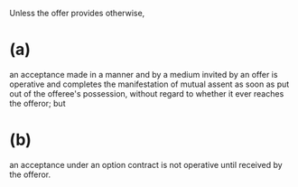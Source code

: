 Unless the offer provides otherwise, 
# (a)
an acceptance made in a manner and by a medium invited by an offer is operative and completes the manifestation of mutual assent as soon as put out of the offeree's possession, without regard to whether it ever reaches the offeror; but
# (b) 
an acceptance under an option contract is not operative until received by the offeror.